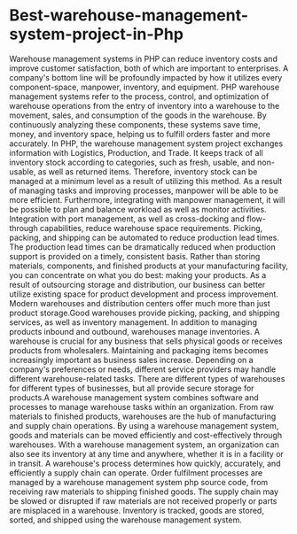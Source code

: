 # Best-warehouse-management-system-project-in-Php
Warehouse management systems in PHP can reduce inventory costs and improve customer satisfaction, both of which are important to enterprises. A company's bottom line will be profoundly impacted by how it utilizes every component-space, manpower, inventory, and equipment. PHP warehouse management systems refer to the process, control, and optimization of warehouse operations from the entry of inventory into a warehouse to the movement, sales, and consumption of the goods in the warehouse. By continuously analyzing these components, these systems save time, money, and inventory space, helping us to fulfill orders faster and more accurately. In PHP, the warehouse management system project exchanges information with Logistics, Production, and Trade. It keeps track of all inventory stock according to categories, such as fresh, usable, and non-usable, as well as returned items. Therefore, inventory stock can be managed at a minimum level as a result of utilizing this method.  As a result of managing tasks and improving processes, manpower will be able to be more efficient. Furthermore, integrating with manpower management, it will be possible to plan and balance workload as well as monitor activities.  Integration with port management, as well as cross-docking and flow-through capabilities, reduce warehouse space requirements.  Picking, packing, and shipping can be automated to reduce production lead times. The production lead times can be dramatically reduced when production support is provided on a timely, consistent basis.  Rather than storing materials, components, and finished products at your manufacturing facility, you can concentrate on what you do best: making your products. As a result of outsourcing storage and distribution, our business can better utilize existing space for product development and process improvement. Modern warehouses and distribution centers offer much more than just product storage.Good warehouses provide picking, packing, and shipping services, as well as inventory management. In addition to managing products inbound and outbound, warehouses manage inventories. A warehouse is crucial for any business that sells physical goods or receives products from wholesalers. Maintaining and packaging items becomes increasingly important as business sales increase. Depending on a company's preferences or needs, different service providers may handle different warehouse-related tasks. There are different types of warehouses for different types of businesses, but all provide secure storage for products.A warehouse management system combines software and processes to manage warehouse tasks within an organization. From raw materials to finished products, warehouses are the hub of manufacturing and supply chain operations. By using a warehouse management system, goods and materials can be moved efficiently and cost-effectively through warehouses. With a warehouse management system, an organization can also see its inventory at any time and anywhere, whether it is in a facility or in transit. A warehouse's process determines how quickly, accurately, and efficiently a supply chain can operate. Order fulfilment processes are managed by a warehouse management system php source code, from receiving raw materials to shipping finished goods. The supply chain may be slowed or disrupted if raw materials are not received properly or parts are misplaced in a warehouse. Inventory is tracked, goods are stored, sorted, and shipped using the warehouse management system.

